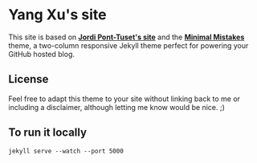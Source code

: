 # Yang Xu's site

This site is based on **[Jordi Pont-Tuset's site](https://github.com/jponttuset/jponttuset.github.io)** and the **[Minimal Mistakes](http://mmistakes.github.io/minimal-mistakes)** theme, a two-column responsive Jekyll theme perfect for powering your GitHub hosted blog.


## License

Feel free to adapt this theme to your site without linking back to me or including a disclaimer, although letting me know would be nice. ;) 

## To run it locally
```
jekyll serve --watch --port 5000
```
